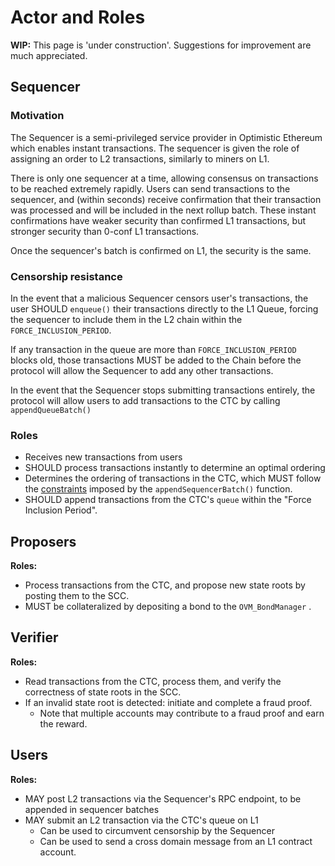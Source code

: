 # Actor and Roles

**WIP:** This page is 'under construction'. Suggestions for improvement are much appreciated.

## Sequencer

### Motivation

The Sequencer is a semi-privileged service provider in Optimistic Ethereum which enables instant transactions. The sequencer is given the role of assigning an order to L2 transactions, similarly to miners on L1.

There is only one sequencer at a time, allowing consensus on transactions to be reached extremely rapidly. Users can send transactions to the sequencer, and (within seconds) receive confirmation that their transaction was processed and will be included in the next rollup batch. These instant confirmations have weaker security than confirmed L1 transactions, but stronger security than 0-conf L1 transactions.
<!-- but stronger security than 0-conf L1 transactions. Why? -->

Once the sequencer's batch is confirmed on L1, the security is the same.

### Censorship resistance

In the event that a malicious Sequencer censors user's transactions, the user SHOULD `enqueue()` their transactions directly to the L1 Queue, forcing the sequencer to include them in the L2 chain within the `FORCE_INCLUSION_PERIOD`.

If any transaction in the queue are more than `FORCE_INCLUSION_PERIOD` blocks old, those transactions MUST be added to the Chain before the protocol will allow the Sequencer to add any other transactions.

In the event that the Sequencer stops submitting transactions entirely, the protocol will allow users to add transactions to the CTC by calling `appendQueueBatch()`


### Roles

- Receives new transactions from users
- SHOULD process transactions instantly to determine an optimal ordering
- Determines the ordering of transactions in the CTC, which MUST follow the [constraints](./processes/chains.md#properties-enforced-by-appendsequencerbatch) imposed by the `appendSequencerBatch()` function.
- SHOULD append transactions from the CTC's `queue` within the "Force Inclusion Period".

## Proposers

**Roles:**
- Process transactions from the CTC, and propose new state roots by posting them to the SCC.
- MUST be collateralized by depositing a bond to the `OVM_BondManager` .

## Verifier

**Roles:**
- Read transactions from the CTC, process them, and verify the correctness of state roots in the SCC.
- If an invalid state root is detected: initiate and complete a fraud proof.
  - Note that multiple accounts may contribute to a fraud proof and earn the reward.

## Users

**Roles:**
- MAY post L2 transactions via the Sequencer's RPC endpoint, to be appended in sequencer batches
- MAY submit an L2 transaction via the CTC's queue on L1
  - Can be used to circumvent censorship by the Sequencer
  - Can be used to send a cross domain message from an L1 contract account.



